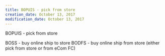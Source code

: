 ```yaml
---
title: BOPUIS - pick from store
creation_date: October 13, 2017
modification_date: October 13, 2017
---
```



BOPUIS - pick from store

BOSS - buy online ship to store
BODFS - buy online ship from store (either pick from store or from eCom FC)
